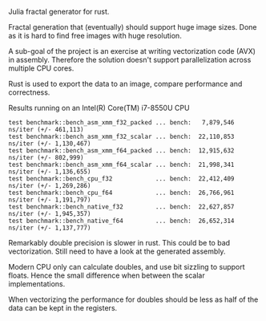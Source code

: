 Julia fractal generator for rust.

Fractal generation that (eventually) should support huge image sizes. Done as it is hard to find
free images with huge resolution.

A sub-goal of the project is an exercise at writing vectorization code (AVX) in assembly. Therefore the solution doesn't support parallelization across multiple CPU cores.

Rust is used to export the data to an image, compare performance and correctness.

Results running on an Intel(R) Core(TM) i7-8550U CPU
```
test benchmark::bench_asm_xmm_f32_packed ... bench:   7,879,546 ns/iter (+/- 461,113)
test benchmark::bench_asm_xmm_f32_scalar ... bench:  22,110,853 ns/iter (+/- 1,130,467)
test benchmark::bench_asm_xmm_f64_packed ... bench:  12,915,632 ns/iter (+/- 802,999)
test benchmark::bench_asm_xmm_f64_scalar ... bench:  21,998,341 ns/iter (+/- 1,136,655)
test benchmark::bench_cpu_f32            ... bench:  22,412,409 ns/iter (+/- 1,269,286)
test benchmark::bench_cpu_f64            ... bench:  26,766,961 ns/iter (+/- 1,191,797)
test benchmark::bench_native_f32         ... bench:  22,627,857 ns/iter (+/- 1,945,357)
test benchmark::bench_native_f64         ... bench:  26,652,314 ns/iter (+/- 1,137,777)
```

Remarkably double precision is slower in rust. This could be to bad vectorization. Still need to have a look at the generated assembly.

Modern CPU only can calculate doubles, and use bit sizzling to support floats. Hence the small difference when between the scalar implementations.

When vectorizing the performance for doubles should be less as half of the data can be kept in the registers.